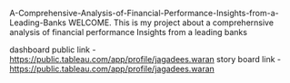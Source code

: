 A-Comprehensive-Analysis-of-Financial-Performance-Insights-from-a-Leading-Banks
WELCOME. This is my project about a comprehernsive analysis of financial performance Insights from a leading banks

dashboard public link - https://public.tableau.com/app/profile/jagadees.waran
story board link - https://public.tableau.com/app/profile/jagadees.waran
